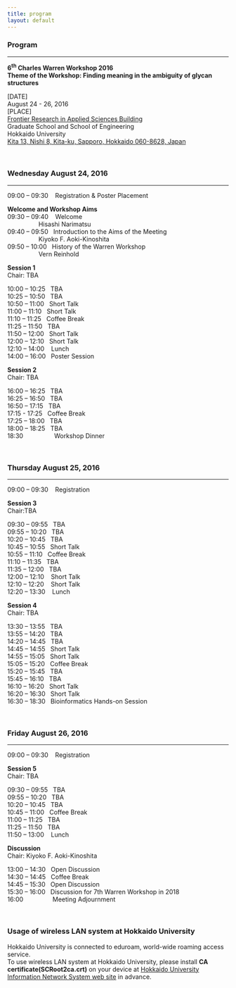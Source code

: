 ```yaml
---
title: program
layout: default
---
```

<!-- MAIN CONTENT -->
<div id="main_content_wrap" class="outer">
  <section id="main_content" class="inner">
<h3>Program</h3>
<hr>
<p><strong>6<sup>th</sup> Charles Warren Workshop 2016<br>
Theme of the Workshop: Finding meaning in the ambiguity of glycan structures</strong></p>
<p>[DATE]<br>
August 24 - 26, 2016<br>
[PLACE]<br>
<a href="http://www.oia.hokudai.ac.jp/maps/?p=sapporo">Frontier Research in Applied Sciences Building</a><br>
Graduate School and School of Engineering<br>
Hokkaido University<br>
<a href="https://goo.gl/maps/JtP1MdrwH5U2">Kita 13, Nishi 8, Kita-ku, Sapporo, Hokkaido 060-8628, Japan</a></p>
<br>

<h3>Wednesday August 24, 2016</h3>
<hr>
<p>09:00 – 09:30&nbsp;&nbsp;&nbsp; Registration &amp; Poster Placement<br>
<p><strong>Welcome and Workshop Aims</strong><br>
09:30 – 09:40&nbsp;&nbsp;&nbsp; Welcome<br>
&nbsp;&nbsp;&nbsp;&nbsp;&nbsp;&nbsp;&nbsp;&nbsp;&nbsp;&nbsp;&nbsp;&nbsp;&nbsp;&nbsp;&nbsp;&nbsp;&nbsp;&nbsp;Hisashi Narimatsu<br>
09:40 – 09:50&nbsp;&nbsp;&nbsp;Introduction to the Aims of the Meeting<br>
&nbsp;&nbsp;&nbsp;&nbsp;&nbsp;&nbsp;&nbsp;&nbsp;&nbsp;&nbsp;&nbsp;&nbsp;&nbsp;&nbsp;&nbsp;&nbsp;&nbsp;&nbsp;Kiyoko F. Aoki-Kinoshita<br>
09:50 – 10:00&nbsp;&nbsp;&nbsp;History of the Warren Workshop<br>
&nbsp;&nbsp;&nbsp;&nbsp;&nbsp;&nbsp;&nbsp;&nbsp;&nbsp;&nbsp;&nbsp;&nbsp;&nbsp;&nbsp;&nbsp;&nbsp;&nbsp;&nbsp;Vern Reinhold
</p>

<p><strong>Session 1</strong><br>
Chair: TBA</p>
<p>10:00 – 10:25&nbsp;&nbsp;&nbsp;TBA<br>
10:25 – 10:50&nbsp;&nbsp;&nbsp;TBA<br>
10:50 – 11:00&nbsp;&nbsp;&nbsp;Short Talk<br>
11:00 – 11:10&nbsp;&nbsp;&nbsp;Short Talk<br>
11:10 – 11:25&nbsp;&nbsp;&nbsp;Coffee Break<br>
11:25 – 11:50&nbsp;&nbsp;&nbsp;TBA<br>
11:50 – 12:00&nbsp;&nbsp;&nbsp;Short Talk<br>
12:00 – 12:10&nbsp;&nbsp;&nbsp;Short Talk<br>
12:10 – 14:00 &nbsp;&nbsp;&nbsp;Lunch<br>
14:00 – 16:00&nbsp;&nbsp;&nbsp;Poster Session</p>
<p><strong>Session 2</strong><br>
Chair: TBA</p>
<p>16:00 – 16:25&nbsp;&nbsp;&nbsp;TBA<br>
16:25 – 16:50&nbsp;&nbsp;&nbsp;TBA<br>
16:50 – 17:15&nbsp;&nbsp;&nbsp;TBA<br>
17:15 - 17:25&nbsp;&nbsp;&nbsp;Coffee Break<br>
17:25 – 18:00&nbsp;&nbsp;&nbsp;TBA<br>
18:00 – 18:25&nbsp;&nbsp;&nbsp;TBA<br>
18:30&nbsp;&nbsp;&nbsp;&nbsp;&nbsp;&nbsp;&nbsp;&nbsp;&nbsp;&nbsp;&nbsp;&nbsp;&nbsp;&nbsp;&nbsp;&nbsp;&nbsp;&nbsp;Workshop Dinner</p>
<br>
<h3>Thursday August 25, 2016</h3>
<hr>
<p>09:00 – 09:30&nbsp;&nbsp;&nbsp; Registration</p>
<p><strong>Session 3</strong><br>
Chair:TBA</p>
<p>09:30 – 09:55&nbsp;&nbsp;&nbsp;TBA<br>
09:55 – 10:20&nbsp;&nbsp;&nbsp;TBA<br>
10:20 – 10:45&nbsp;&nbsp;&nbsp;TBA<br>
10:45 – 10:55&nbsp;&nbsp;&nbsp;Short Talk<br>
10:55 – 11:10&nbsp;&nbsp;&nbsp;Coffee Break<br>
11:10 – 11:35&nbsp;&nbsp;&nbsp;TBA<br>
11:35 – 12:00&nbsp;&nbsp;&nbsp;TBA<br>
12:00 – 12:10 &nbsp;&nbsp;&nbsp;Short Talk<br>
12:10 – 12:20 &nbsp;&nbsp;&nbsp;Short Talk<br>
12:20 – 13:30 &nbsp;&nbsp;&nbsp;Lunch</p>

<p><strong>Session 4</strong><br>
Chair: TBA</p>
<p>13:30 – 13:55&nbsp;&nbsp;&nbsp;TBA<br>
13:55 – 14:20&nbsp;&nbsp;&nbsp;TBA<br>
14:20 – 14:45&nbsp;&nbsp;&nbsp;TBA<br>
14:45 – 14:55&nbsp;&nbsp;&nbsp;Short Talk<br>
14:55 – 15:05&nbsp;&nbsp;&nbsp;Short Talk<br>
15:05 – 15:20&nbsp;&nbsp;&nbsp;Coffee Break<br>
15:20 – 15:45&nbsp;&nbsp;&nbsp;TBA<br>
15:45 – 16:10&nbsp;&nbsp;&nbsp;TBA<br>
16:10 – 16:20&nbsp;&nbsp;&nbsp;Short Talk<br>
16:20 – 16:30&nbsp;&nbsp;&nbsp;Short Talk<br>
16:30 – 18:30&nbsp;&nbsp;&nbsp;Bioinformatics Hands-on Session</p>
<br>
<h3>Friday August 26, 2016</h3>
<hr>
<p>09:00 – 09:30&nbsp;&nbsp;&nbsp; Registration</p>
<p><strong>Session 5</strong><br>
Chair: TBA</p>
<p>09:30 – 09:55&nbsp;&nbsp;&nbsp;TBA<br>
09:55 – 10:20&nbsp;&nbsp;&nbsp;TBA<br>
10:20 – 10:45&nbsp;&nbsp;&nbsp;TBA<br>
10:45 – 11:00&nbsp;&nbsp;&nbsp;Coffee Break<br>
11:00 – 11:25&nbsp;&nbsp;&nbsp;TBA<br>
11:25 – 11:50&nbsp;&nbsp;&nbsp;TBA<br>
11:50 – 13:00 &nbsp;&nbsp;&nbsp;Lunch</p>
<p><strong>Discussion</strong><br>
Chair: Kiyoko F. Aoki-Kinoshita</p>
<p>13:00 – 14:30&nbsp;&nbsp;&nbsp;Open Discussion<br>
14:30 – 14:45&nbsp;&nbsp;&nbsp;Coffee Break<br>
14:45 – 15:30&nbsp;&nbsp;&nbsp;Open Discussion<br>
15:30 – 16:00&nbsp;&nbsp;&nbsp;Discussion for 7th Warren Workshop in 2018<br>
16:00&nbsp;&nbsp;&nbsp;&nbsp;&nbsp;&nbsp;&nbsp;&nbsp;&nbsp;&nbsp;&nbsp;&nbsp;&nbsp;&nbsp;&nbsp;&nbsp;&nbsp;Meeting Adjournment</p>
<br>

<h3>Usage of wireless LAN system at Hokkaido University</h3>

<p>Hokkaido University is connected to eduroam, world-wide roaming access service.<br>
To use wireless LAN system at Hokkaido University, please install <strong>CA certificate(SCRoot2ca.crt)</strong> on your device at <a href="http://www.hines.hokudai.ac.jp/temporary_LAN/">Hokkaido University Information Network System web site</a> in advance.<br></p>
<br>

 </section>
</div>

